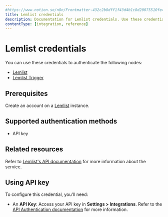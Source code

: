 ```yaml
---
#https://www.notion.so/n8n/Frontmatter-432c2b8dff1f43d4b1c8d20075510fe4
title: Lemlist credentials
description: Documentation for Lemlist credentials. Use these credentials to authenticate Lemlist in n8n, a workflow automation platform.
contentType: [integration, reference]
---
```


# Lemlist credentials

You can use these credentials to authenticate the following nodes:

- [Lemlist](/integrations/builtin/app-nodes/n8n-nodes-base.lemlist.md)
- [Lemlist Trigger](/integrations/builtin/trigger-nodes/n8n-nodes-base.lemlisttrigger.md)

## Prerequisites

Create an account on a [Lemlist](https://www.lemlist.com/) instance.

## Supported authentication methods

- API key

## Related resources

Refer to [Lemlist's API documentation](https://developer.lemlist.com/) for more information about the service.

## Using API key

To configure this credential, you'll need:

- An **API Key**: Access your API key in **Settings > Integrations**. Refer to the [API Authentication documentation](https://developer.lemlist.com/#authentication) for more information.

